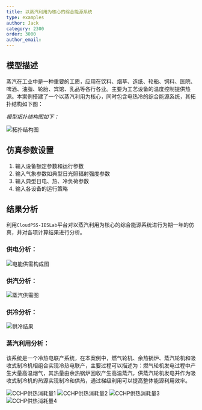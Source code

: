 ```yaml
---
title: 以蒸汽利用为核心的综合能源系统
type: examples
author: Jack
category: 2300
order: 3000
author_email: 
---
```


## 模型描述

蒸汽在工业中是一种重要的工质，应用在饮料、烟草、造纸、轮船、饲料、医院、啤酒、油脂、轮胎、宾馆、乳品等各行各业。主要为工艺设备的温度控制提供热源。本案例搭建了一个以蒸汽利用为核心，同时包含电热冷的综合能源系统，其拓扑结构如下图：

*模型拓扑结构图如下：*

![拓扑结构图](../../IntegratedEnergySys/Steam-Topology.png "拓扑结构图")


## 仿真参数设置

1. 输入设备额定参数和运行参数
2. 输入气象参数如典型日光照辐射强度参数
3. 输入典型日电、热、冷负荷参数
4. 输入各设备的运行策略

## 结果分析

利用`CloudPSS-IESLab`平台对以蒸汽利用为核心的综合能源系统进行为期一年的仿真，并对各项计算结果进行分析。

### 供电分析：

![电能供需构成图](../../IntegratedEnergySys/Steam-power-result.png "电能供需构成图")

### 供汽分析：

![蒸汽供需图](../../IntegratedEnergySys/Steam-steam-result.png "蒸汽供需图")

### 供冷分析：

![供冷结果](../../IntegratedEnergySys/Steam-cool-result.png "供冷结果")

### 蒸汽利用分析：

该系统是一个冷热电联产系统，在本案例中，燃气轮机、余热锅炉、蒸汽轮机和吸收式制冷机相组合实现冷热电联产，主要过程可以描述为：燃气轮机发电过程中产生大量高温烟气，其热量由余热锅炉回收产生高温蒸汽，供蒸汽轮机发电并作为吸收式制冷机的热源实现制冷和供热，通过梯级利用可以提高整体能源利用效率。

![CCHP供热消耗量1](../../IntegratedEnergySys/GasTurbine-6-1.png "CCHP供热消耗量1")
![CCHP供热消耗量2](../../IntegratedEnergySys/HeatRecoveryBoiler-10.png "CCHP供热消耗量2")
![CCHP供热消耗量3](../../IntegratedEnergySys/SteamTurbine_4.png "CCHP供热消耗量3")
![CCHP供热消耗量4](../../IntegratedEnergySys/AbsorptionChiller-7.png "CCHP供热消耗量4")